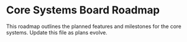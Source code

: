 # Core Systems Board Roadmap

This roadmap outlines the planned features and milestones for the core
systems.  Update this file as plans evolve.
